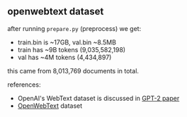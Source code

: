 ## openwebtext dataset

after running `prepare.py` (preprocess) we get:

- train.bin is ~17GB, val.bin ~8.5MB
- train has ~9B tokens (9,035,582,198)
- val has ~4M tokens (4,434,897)

this came from 8,013,769 documents in total.

references:

- OpenAI's WebText dataset is discussed in [GPT-2 paper](https://d4mucfpksywv.cloudfront.net/better-language-models/language_models_are_unsupervised_multitask_learners.pdf)
- [OpenWebText](https://skylion007.github.io/OpenWebTextCorpus/) dataset
